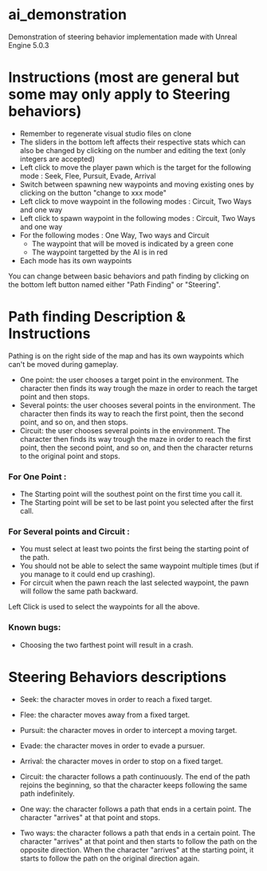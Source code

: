 # ai_demonstration

Demonstration of steering behavior implementation made with Unreal Engine 5.0.3

# Instructions (most are general but some may only apply to Steering behaviors)

- Remember to regenerate visual studio files on clone
- The sliders in the bottom left affects their respective stats which can also be changed by clicking on the number and editing the text (only integers are accepted)
- Left click to move the player pawn which is the target for the following mode : Seek, Flee, Pursuit, Evade, Arrival
- Switch between spawning new waypoints and moving existing ones by clicking on the button "change to xxx mode"
- Left click to move waypoint in the following modes : Circuit, Two Ways and one way
- Left click to spawn waypoint in the following modes : Circuit, Two Ways and one way
- For the following modes : One Way, Two ways and Circuit
  - The waypoint that will be moved is indicated by a green cone
  - The waypoint targetted by the AI is in red
- Each mode has its own waypoints

You can change between basic behaviors and path finding by clicking on the bottom left button named either "Path Finding" or "Steering".

# Path finding Description & Instructions

Pathing is on the right side of the map and has its own waypoints which can't be moved during gameplay.

- One point: the user chooses a target point in the environment. The character then finds
its way trough the maze in order to reach the target point and then stops.
- Several points: the user chooses several points in the environment. The character then
finds its way to reach the first point, then the second point, and so on, and then stops.
- Circuit: the user chooses several points in the environment. The character then finds its
way trough the maze in order to reach the first point, then the second point, and so on,
and then the character returns to the original point and stops.

### For One Point :
- The Starting point will the southest point on the first time you call it.
- The Starting point will be set to be last point you selected after the first call.

### For Several points and Circuit : 
- You must select at least two points the first being the starting point of the path.
- You should not be able to select the same waypoint multiple times (but if you manage to it could end up crashing).
- For circuit when the pawn reach the last selected waypoint, the pawn will follow the same path backward.

Left Click is used to select the waypoints for all the above.

### Known bugs:
- Choosing the two farthest point will result in a crash.

# Steering Behaviors descriptions

- Seek: the character moves in order to reach a fixed target.
- Flee: the character moves away from a fixed target.
- Pursuit: the character moves in order to intercept a moving target.
- Evade: the character moves in order to evade a pursuer.
- Arrival: the character moves in order to stop on a fixed target.

- Circuit: the character follows a path continuously. The end of the path rejoins the
beginning, so that the character keeps following the same path indefinitely.
- One way: the character follows a path that ends in a certain point. The character "arrives"
at that point and stops.
- Two ways: the character follows a path that ends in a certain point. The character
"arrives" at that point and then starts to follow the path on the opposite direction. When
the character "arrives" at the starting point, it starts to follow the path on the original
direction again.

